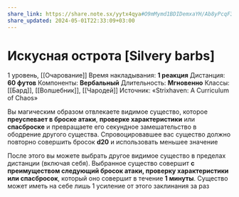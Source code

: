 ```yaml
---
share_link: https://share.note.sx/yytx4qya#O9mMymd1BDIDemxaYH/Ab8yPcqF3TcTo7541LpVzhcE
share_updated: 2024-05-01T22:33:09+03:00
---
```

# Искусная острота [Silvery barbs]
1 уровень, [[Очарование]]
Время накладывания: **1 реакция**
Дистанция: **60 футов**
Компоненты: **Вербальный**
Длительность: **Мгновенно**
Классы: [[Бард]], [[Волшебник]], [[Чародей]]
Источник: «Strixhaven: A Curriculum of Chaos»

Вы магическим образом отвлекаете видимое существо, которое **преуспевает в броске атаки**, **проверке характеристики** или **спасброске** и превращаете его секундное замешательство в ободрение другого существа. Спровоцировавшее вас существо должно повторно совершить бросок **d20** и использовать меньшее значение

После этого вы можете выбрать другое видимое существо в пределах дистанции (включая себя). Выбранное существо совершит **с преимуществом следующий бросок атаки, проверку характеристики или спасбросок**, который оно совершит в течение **1 минуты**. Существо может иметь на себе лишь 1 усиление от этого заклинания за раз